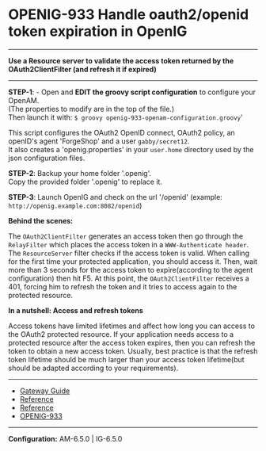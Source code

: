 OPENIG-933 Handle oauth2/openid token expiration in OpenIG
======
----------

**Use a Resource server to validate the access token returned by the OAuth2ClientFilter (and refresh it if expired)**

----------

**STEP-1**: - Open and **EDIT the groovy script configuration** to configure your OpenAM. <br>
              (The properties to modify are in the top of the file.)<br>
               Then launch it with: `$ groovy openig-933-openam-configuration.groovy`'

This script configures the OAuth2 OpenID connect, OAuth2 policy, an openID's agent 'ForgeShop' and
a user `gabby/secret12`.
<br> It also creates a 'openig.properties' in your `user.home` directory used by the json configuration files.
  
**STEP-2**: Backup your home folder '.openig'. <br>
            Copy the provided folder '.openig' to replace it.

**STEP-3**: Launch OpenIG and check on the url '<openig-url>/openid' 
(example: `http://openig.example.com:8082/openid`)


**Behind the scenes:**

The `OAuth2ClientFilter` generates an access token then go through the `RelayFilter` which places the access token in a
`WWW-Authenticate header`. 
The `ResourceServer` filter checks if the access token is valid.
When calling for the first time your protected application, you should access it.
Then, wait more than 3 seconds for the access token to expire(according to the agent configuration) then hit F5.
At this point, the `OAuth2ClientFilter` receives a 401, forcing him to refresh the token and it tries to access again to 
the protected resource.

**In a nutshell: Access and refresh tokens**

Access tokens have limited lifetimes and affect how long you can access to the OAuth2 protected resource.
If your application needs access to a protected resource after the access token expires,
then you can refresh the token to obtain a new access token. Usually, best practice is that the refresh token lifetime 
should be much larger than your access token lifetime(but should be adapted according to your requirements).

----------

* [Gateway Guide](http://openig.forgerock.org/doc/bootstrap/gateway-guide/index.html#chap-oauth2-client)
* [Reference](https://forgerock.org/openig/doc/bootstrap/reference/index.html#OAuth2ClientFilter)
* [Reference](https://forgerock.org/openig/doc/bootstrap/reference/index.html#OAuth2ResourceServerFilter)
* [OPENIG-933](https://bugster.forgerock.org/jira/browse/OPENIG-933)

----------

**Configuration:** AM-6.5.0 | IG-6.5.0
